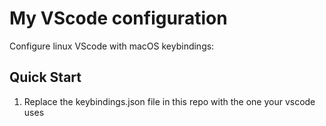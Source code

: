 
# My VScode configuration

Configure linux VScode with macOS keybindings:

## Quick Start

1. Replace the keybindings.json file in this repo with the one your vscode uses